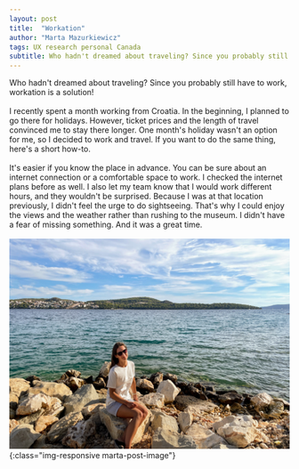 ```yaml
---
layout: post
title:  "Workation"
author: "Marta Mazurkiewicz"
tags: UX research personal Canada
subtitle: Who hadn't dreamed about traveling? Since you probably still have to work, workation is a solution!
---
```


Who hadn't dreamed about traveling? Since you probably still have to work, workation is a solution!<br/>
<br/>
I recently spent a month working from Croatia. In the beginning, I planned to go there for holidays. However, ticket prices and the length of travel convinced me to stay there longer. One month's holiday wasn't an option for me, so I decided to work and travel. If you want to do the same thing, here's a short how-to.<br/>
<br/>
It's easier if you know the place in advance. You can be sure about an internet connection or a comfortable space to work. I checked the internet plans before as well. I also let my team know that I would work different hours, and they wouldn't be surprised. Because I was at that location previously, I didn't feel the urge to do sightseeing. That's why I could enjoy the views and the weather rather than rushing to the museum. I didn't have a fear of missing something. And it was a great time.<br/>
<br/>
![Marta in Croatia.](/assets/images/marta-croatia.jpg){:class="img-responsive marta-post-image"}

